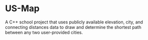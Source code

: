 # US-Map
A C++ school project that uses publicly available elevation, city, and connecting distances data to draw and determine the shortest path between any two user-provided cities.
